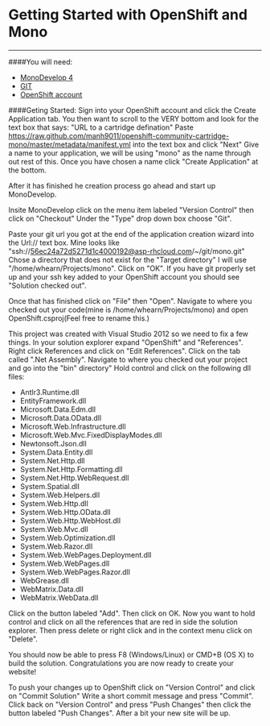Getting Started with OpenShift and Mono
=========
---

####You will need:
  - [MonoDevelop 4][1]
  - [GIT][2]
  - [OpenShift account][3]

####Geting Started:
Sign into your OpenShift account and click the Create Application tab.
You then want to scroll to the VERY bottom and look for the text box that says: "URL to a cartridge defination"
Paste https://raw.github.com/manh9011/openshift-community-cartridge-mono/master/metadata/manifest.yml into the text box and click "Next"
Give a name to your application, we will be using "mono" as the name through out rest of this.
Once you have chosen a name click "Create Application" at the bottom.

After it has finished he creation process go ahead and start up MonoDevelop.

Insite MonoDevelop click on the menu item labeled "Version Control" then click on "Checkout"
Under the "Type" drop down box choose "Git".

Paste your git url you got at the end of the application creation wizard into the Url:// text box. Mine looks like
"ssh://56ec24a72d5271d1c4000192@asp-rhcloud.com/~/git/mono.git"
Chose a directory that does not exist for the "Target directory" I will use "/home/whearn/Projects/mono". Click on "OK". If you have git properly set up and your ssh key added to your OpenShift account you should see "Solution checked out".

Once that has finished click on "File" then "Open". Navigate to where you checked out your code(mine is /home/whearn/Projects/mono) and open OpenShift.csproj(Feel free to rename this.)

This project was created with Visual Studio 2012 so we need to fix a few things. In your solution explorer expand "OpenShift" and "References". Right click References and click on "Edit References". Click on the tab called ".Net Assembly". Navigate to where you checked out your project and go into the "bin" directory" Hold control and click on the following dll files:
 - Antlr3.Runtime.dll
 - EntityFramework.dll
 - Microsoft.Data.Edm.dll
 - Microsoft.Data.OData.dll
 - Microsoft.Web.Infrastructure.dll
 - Microsoft.Web.Mvc.FixedDisplayModes.dll
 - Newtonsoft.Json.dll
 - System.Data.Entity.dll
 - System.Net.Http.dll
 - System.Net.Http.Formatting.dll
 - System.Net.Http.WebRequest.dll
 - System.Spatial.dll
 - System.Web.Helpers.dll
 - System.Web.Http.dll
 - System.Web.Http.OData.dll
 - System.Web.Http.WebHost.dll
 - System.Web.Mvc.dll
 - System.Web.Optimization.dll
 - System.Web.Razor.dll
 - System.Web.WebPages.Deployment.dll
 - System.Web.WebPages.dll
 - System.Web.WebPages.Razor.dll
 - WebGrease.dll
 - WebMatrix.Data.dll
 - WebMatrix.WebData.dll

Click on the button labeled "Add". Then click on OK.
Now you want to hold control and click on all the references that are red in side the solution explorer. Then press delete or right click and in the context menu click on "Delete".

You should now be able to press F8 (Windows/Linux) or CMD+B (OS X) to build the solution. Congratulations you are now ready to create your website! 

To push your changes up to OpenShift click on "Version Control" and click on "Commit Solution"
Write a short commit message and press "Commit". Click back on "Version Control" and press "Push Changes" then click the button labeled "Push Changes". After a bit your new site will be up.

[1]: http://www.monodevelop.com/
[2]: http://git-scm.com/
[3]: http://www.openshift.com/
